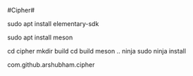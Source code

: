 #Cipher#


sudo apt install elementary-sdk

sudo apt install meson

cd cipher
mkdir build
cd build
meson ..
ninja
sudo ninja install

com.github.arshubham.cipher
